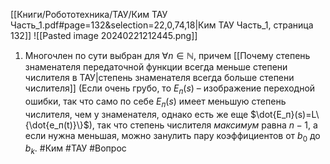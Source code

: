 [[Книги/Робототехника/ТАУ/Ким ТАУ Часть_1.pdf#page=132&selection=22,0,74,18|Ким ТАУ Часть_1, страница 132]]
![[Pasted image 20240221212445.png]]
1. Многочлен по сути выбран для $\forall n \in \mathbb{N}$, причем [[Почему степень знаменателя передаточной функции всегда меньше степени числителя в ТАУ|степень знаменателя всегда больше степени числителя]] (Если очень грубо, то $E_п(s)$ – изображение переходной ошибки, так что само по себе $E_п(s)$ имеет меньшую степень числителя, чем у знаменателя, однако есть же еще $\dot{E_п}(s)=L\{\dot{e_п(t)}\}$), так что степень числителя *максимум* равна $n-1$, а если нужна меньшая, можно занулить пару коэффициентов от $b_0$ до $b_k$. 
#Ким #ТАУ #Вопрос 